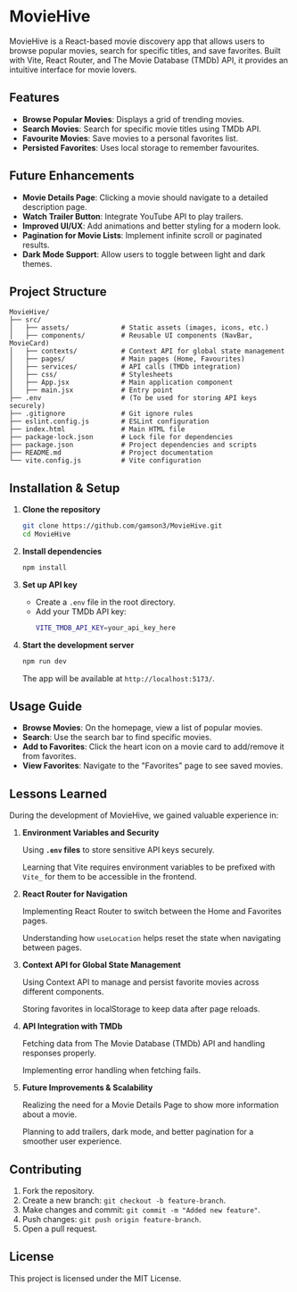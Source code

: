 # MovieHive

MovieHive is a React-based movie discovery app that allows users to browse popular movies, search for specific titles, and save favorites. Built with Vite, React Router, and The Movie Database (TMDb) API, it provides an intuitive interface for movie lovers.

## Features

- **Browse Popular Movies**: Displays a grid of trending movies.
- **Search Movies**: Search for specific movie titles using TMDb API.
- **Favourite Movies**: Save movies to a personal favorites list.
- **Persisted Favorites**: Uses local storage to remember favourites.

## Future Enhancements

- **Movie Details Page**: Clicking a movie should navigate to a detailed description page.
- **Watch Trailer Button**: Integrate YouTube API to play trailers.
- **Improved UI/UX**: Add animations and better styling for a modern look.
- **Pagination for Movie Lists**: Implement infinite scroll or paginated results.
- **Dark Mode Support**: Allow users to toggle between light and dark themes.

## Project Structure

```
MovieHive/
├── src/
│   ├── assets/             # Static assets (images, icons, etc.)
│   ├── components/         # Reusable UI components (NavBar, MovieCard)
│   ├── contexts/           # Context API for global state management
│   ├── pages/              # Main pages (Home, Favourites)
│   ├── services/           # API calls (TMDb integration)
│   ├── css/                # Stylesheets
│   ├── App.jsx             # Main application component
│   ├── main.jsx            # Entry point
├── .env                    # (To be used for storing API keys securely)
├── .gitignore              # Git ignore rules
├── eslint.config.js        # ESLint configuration
├── index.html              # Main HTML file
├── package-lock.json       # Lock file for dependencies
├── package.json            # Project dependencies and scripts
├── README.md               # Project documentation
└── vite.config.js          # Vite configuration
```

## Installation & Setup

1. **Clone the repository**

   ```sh
   git clone https://github.com/gamson3/MovieHive.git
   cd MovieHive
   ```

2. **Install dependencies**

   ```sh
   npm install
   ```

3. **Set up API key**

   - Create a `.env` file in the root directory.
   - Add your TMDb API key:
     ```sh
     VITE_TMDB_API_KEY=your_api_key_here
     ```

4. **Start the development server**

   ```sh
   npm run dev
   ```

   The app will be available at `http://localhost:5173/`.

## Usage Guide

- **Browse Movies**: On the homepage, view a list of popular movies.
- **Search**: Use the search bar to find specific movies.
- **Add to Favorites**: Click the heart icon on a movie card to add/remove it from favorites.
- **View Favorites**: Navigate to the "Favorites" page to see saved movies.

## Lessons Learned

During the development of MovieHive, we gained valuable experience in:

1. **Environment Variables and Security**

    Using **`.env` files** to store sensitive API keys securely.

    Learning that Vite requires environment variables to be prefixed with `Vite_` for them to be accessible in the frontend.

2. **React Router for Navigation**

    Implementing React Router to switch between the Home and Favorites pages.

    Understanding how `useLocation` helps reset the state when navigating between pages.

3. **Context API for Global State Management**

    Using Context API to manage and persist favorite movies across different components.

    Storing favorites in localStorage to keep data after page reloads.

4. **API Integration with TMDb**

    Fetching data from The Movie Database (TMDb) API and handling responses properly.

    Implementing error handling when fetching fails.

5. **Future Improvements & Scalability**

    Realizing the need for a Movie Details Page to show more information about a movie.

    Planning to add trailers, dark mode, and better pagination for a smoother user experience.

## Contributing

1. Fork the repository.
2. Create a new branch: `git checkout -b feature-branch`.
3. Make changes and commit: `git commit -m "Added new feature"`.
4. Push changes: `git push origin feature-branch`.
5. Open a pull request.

## License

This project is licensed under the MIT License.

